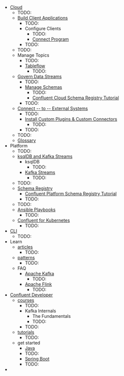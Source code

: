 * [Cloud](cloud.overview.md)
  * TODO:
  * [Build Client Applications](client-apps.overview.md)
    * TODO:
    * Configure Clients
      * TODO:
      * [Connect Program](client-apps.connect-w-confluent.md)
    * TODO:
  * TODO:
  * Manage Topics
    * TODO:
    * [Tableflow](topics.tableflow.overview.md)
      * TODO:
  * [Govern Data Streams](stream-governance.index.md)
    * TODO:
    * [Manage Schemas](sr.index.md)
      * TODO:
      * [Confluent Cloud Schema Registry Tutorial](sr.schema_registry_ccloud_tutorial.md)
    * TODO:
  * [Connect -- to -- External Systems](connectors.index.md)
    * TODO:
    * [Install Custom Plugins & Custom Connectors](connectors.bring-your-connector.overview.md)
      * TODO:
    * TODO:
  * TODO:
  * [Glossary](glossary.md)
* Platform
  * TODO:
  * [ksqlDB and Kafka Streams](platform.current.streams-ksql.md)
    * ksqlDB
      * TODO:
    * [Kafka Streams](platform.current.streams.overview.md)
      * TODO:
  * TODO:
  * [Schema Registry](platform.current.schema-registry.index.md)
    * [Confluent Platform Schema Registry Tutorial](platform.current.schema-registry.schema_registry_onprem_tutorial.md)
    * TODO:
  * TODO:
  * [Ansible Playbooks](ansible.current.overview.md)
    * TODO:
  * [Confluent for Kubernetes](operator.current.overview.md)
    * TODO:
* [CLI](confluent-cli.overview.md)
  * TODO:
* Learn
  * [articles](https://developer.confluent.io/learn/)
    * TODO:
  * [patterns](patterns.md)
    * TODO:
  * FAQ
    * [Apache Kafka](faq.apache-kafka.md)
      * TODO:
    * [Apache Flink](faq.apache-flink.md)
      * TODO:
* [Confluent Developer](developer.confluent.io.md)
  * [courses](https://developer.confluent.io/courses)
    * TODO:
    * Kafka Internals
      * The Fundamentals
      * TODO:
    * TODO:
  * [tutorials](https://developer.confluent.io/tutorials/)
    * TODO:
  * get started
    * [Java](get-started.java.md)
    * TODO:
    * [Spring Boot](get-started.spring-boot.md)
    * TODO:
* 